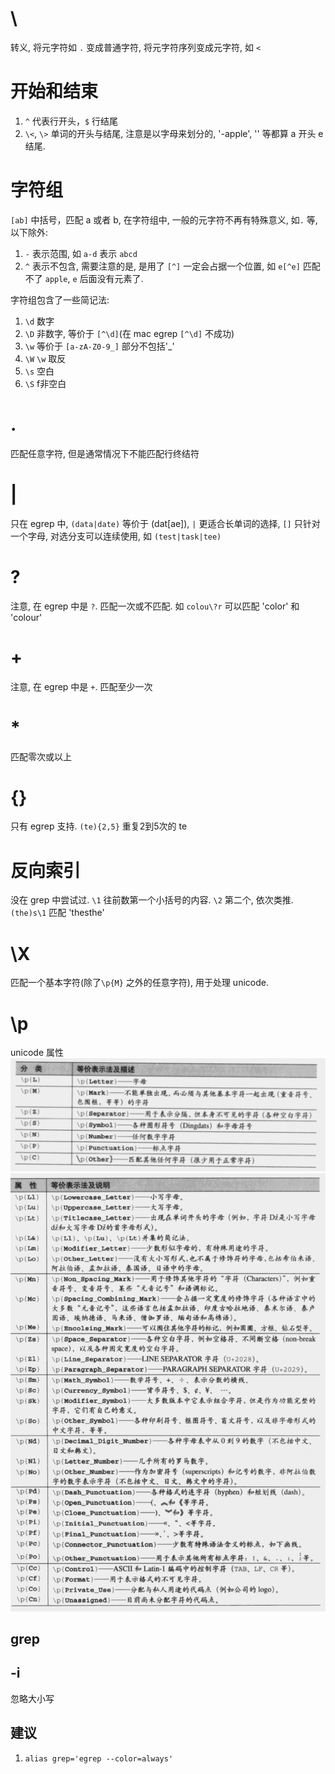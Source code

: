 # \
转义, 将元字符如 `.` 变成普通字符, 将元字符序列变成元字符, 如 `<`

# 开始和结束
1. `^` 代表行开头，`$` 行结尾
2. `\<`, `\>` 单词的开头与结尾, 注意是以字母来划分的, '-apple', '<apple>' 等都算 a 开头 e 结尾.

# 字符组
`[ab]` 中括号，匹配 a 或者 b, 在字符组中, 一般的元字符不再有特殊意义, 如`.` 等, 以下除外:

1. `-` 表示范围, 如 `a-d` 表示 `abcd`
2. `^` 表示不包含, 需要注意的是, 是用了 `[^]` 一定会占据一个位置, 如 `e[^e]` 匹配不了 `apple`, `e` 后面没有元素了.

字符组包含了一些简记法:

1. `\d` 数字
2. `\D` 非数字, 等价于 `[^\d]`(在 mac egrep `[^\d]` 不成功)
3. `\w` 等价于 `[a-zA-Z0-9_]` 部分不包括'_'
4. `\W` `\w` 取反
5. `\s` 空白 
6. `\S` f非空白

# .
匹配任意字符, 但是通常情况下不能匹配行终结符

# |
只在 egrep 中, `(data|date)` 等价于 (dat[ae]), `|` 更适合长单词的选择, `[]` 只针对一个字母, 对选分支可以连续使用, 如 `(test|task|tee)`

# \?
注意, 在 egrep 中是 `?`. 匹配一次或不匹配. 如 `colou\?r` 可以匹配 'color' 和 'colour'

# \+
注意, 在 egrep 中是 `+`. 匹配至少一次

# *
匹配零次或以上

# {}
只有 egrep 支持. `(te){2,5}` 重复2到5次的 te

# 反向索引
没在 grep 中尝试过. `\1` 往前数第一个小括号的内容. `\2` 第二个, 依次类推. `(the)s\1` 匹配 'thesthe'

# \X
匹配一个基本字符(除了`\p{M}` 之外的任意字符), 用于处理 unicode. 

# \p
unicode 属性
![unicode properties](/assets/QQ20170108-0@2x.png)
![unicode properties2](/assets/QQ20170108-1@2x.png)

## grep
## -i
忽略大小写

## 建议
1. `alias grep='egrep --color=always'`
